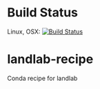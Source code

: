 # Build Status

Linux, OSX: [![Build
Status](https://travis-ci.org/csdms-stack/landlab-recipe.svg?branch=master)](https://travis-ci.org/csdms-stack/landlab-recipe)

# landlab-recipe
Conda recipe for landlab
